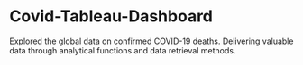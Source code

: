# Covid-Tableau-Dashboard
Explored the global data on confirmed COVID-19 deaths. Delivering valuable data through analytical functions and data retrieval methods.

